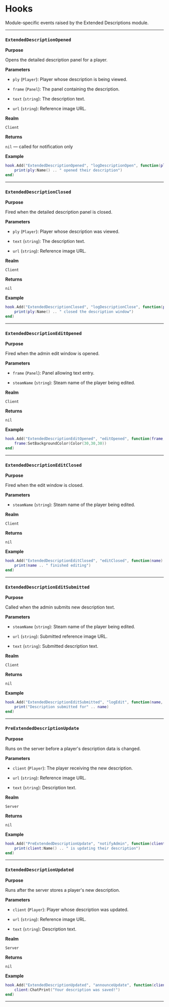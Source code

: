 # Hooks

Module-specific events raised by the Extended Descriptions module.

---

### `ExtendedDescriptionOpened`

**Purpose**

Opens the detailed description panel for a player.

**Parameters**

* `ply` (`Player`): Player whose description is being viewed.

* `frame` (`Panel`): The panel containing the description.

* `text` (`string`): The description text.

* `url` (`string`): Reference image URL.

**Realm**

`Client`

**Returns**

`nil` — called for notification only

**Example**

```lua
hook.Add("ExtendedDescriptionOpened", "logDescriptionOpen", function(ply, frame, text, url)
    print(ply:Name() .. " opened their description")
end)
```

---

### `ExtendedDescriptionClosed`

**Purpose**

Fired when the detailed description panel is closed.

**Parameters**

* `ply` (`Player`): Player whose description was viewed.

* `text` (`string`): The description text.

* `url` (`string`): Reference image URL.

**Realm**

`Client`

**Returns**

`nil`

**Example**

```lua
hook.Add("ExtendedDescriptionClosed", "logDescriptionClose", function(ply, text, url)
    print(ply:Name() .. " closed the description window")
end)
```

---

### `ExtendedDescriptionEditOpened`

**Purpose**

Fired when the admin edit window is opened.

**Parameters**

* `frame` (`Panel`): Panel allowing text entry.

* `steamName` (`string`): Steam name of the player being edited.

**Realm**

`Client`

**Returns**

`nil`

**Example**

```lua
hook.Add("ExtendedDescriptionEditOpened", "editOpened", function(frame, name)
    frame:SetBackgroundColor(Color(30,30,30))
end)
```

---

### `ExtendedDescriptionEditClosed`

**Purpose**

Fired when the edit window is closed.

**Parameters**

* `steamName` (`string`): Steam name of the player being edited.

**Realm**

`Client`

**Returns**

`nil`

**Example**

```lua
hook.Add("ExtendedDescriptionEditClosed", "editClosed", function(name)
    print(name .. " finished editing")
end)
```

---

### `ExtendedDescriptionEditSubmitted`

**Purpose**

Called when the admin submits new description text.

**Parameters**

* `steamName` (`string`): Steam name of the player being edited.

* `url` (`string`): Submitted reference image URL.

* `text` (`string`): Submitted description text.

**Realm**

`Client`

**Returns**

`nil`

**Example**

```lua
hook.Add("ExtendedDescriptionEditSubmitted", "logEdit", function(name, url, text)
    print("Description submitted for" .. name)
end)
```

---

### `PreExtendedDescriptionUpdate`

**Purpose**

Runs on the server before a player's description data is changed.

**Parameters**

* `client` (`Player`): The player receiving the new description.

* `url` (`string`): Reference image URL.

* `text` (`string`): Description text.

**Realm**

`Server`

**Returns**

`nil`

**Example**

```lua
hook.Add("PreExtendedDescriptionUpdate", "notifyAdmin", function(client, url, text)
    print(client:Name() .. " is updating their description")
end)
```

---

### `ExtendedDescriptionUpdated`

**Purpose**

Runs after the server stores a player's new description.

**Parameters**

* `client` (`Player`): Player whose description was updated.

* `url` (`string`): Reference image URL.

* `text` (`string`): Description text.

**Realm**

`Server`

**Returns**

`nil`

**Example**

```lua
hook.Add("ExtendedDescriptionUpdated", "announceUpdate", function(client, url, text)
    client:ChatPrint("Your description was saved!")
end)
```

---

